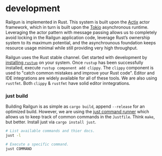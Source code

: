 development
===========
Railgun is implemented in Rust. This system is built upon the [Actix](https://actix.rs) actor framework, which in turn is built upon the [Tokio](https://tokio.rs/) asynchronous runtime. Leveraging the actor pattern with message passing allows us to completely avoid locking in the Railgun application code, leverage Rust’s ownership system to its maximum potential, and the asynchrounous foundation keeps resource usage minimal while still providing very high throughput.

Railgun uses the Rust stable channel. Get started with development by [installing `rustup`](https://rustup.rs/) on your system. Once `rustup` has been successfully installed, execute `rustup component add clippy`. The `clippy` component is used to "catch common mistakes and improve your Rust code". Editor and IDE integrations are widely available for all of these tools. We are also using `rustfmt`. Both `clippy` & `rustfmt` have solid editor inntegrations.

### just build
Building Railgun is as simple as `cargo build`, append `--release` for an optimized build. However, we are using the [just command runner](https://github.com/casey/just) which allows us to keep track of common commands in the `Justfile`. Think `make`, but better. Install just via `cargo install just`.

```bash
# List available commands and thier docs.
just -l

# Execute a specific command.
just COMMAND
```

